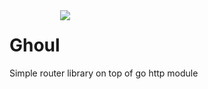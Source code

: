 <div style="display:flex; flex-direction:row">
    <h1>Ghoul</h1>
    <div>
        <img with="100px"height="auto" src="https://cdn.pixabay.com/photo/2017/01/31/14/43/death-2024663_1280.png"/>
    </div>
</div>
 Simple router library on top of go http module
